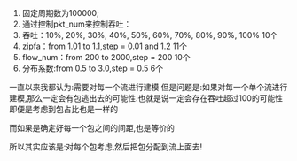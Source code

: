 1. 固定周期数为100000;
2. 通过控制pkt_num来控制吞吐：
3. 吞吐：10%, 20%, 30%, 40%, 50%, 60%, 70%, 80%, 90%, 100%
    10个
4. zipfa：from 1.01 to 1.1,step = 0.01 and 1.2
    11个
5. flow_num：from 200 to 2000,step = 200
    10个
6. 分布系数:from 0.5 to 3.0,step = 0.5
    6个


[//]: # (# todo🕊)

[//]: # (1. 输入包的数量，流的数量，周期数，数据包之间的zipf分布系数，并且生成：./gen_zipf_input)

[//]: # (2. )

[//]: # ()
[//]: # ()
[//]: # (# motivation)

[//]: # (原先的packet_generate都是均匀的.均匀并不能描述真实网络流的运输情况.尽管后续将数据包的分布改为zipf,但是在对于描述真实网络流到达过程,却依然收效甚微)

[//]: # ()
[//]: # (因此,选择不加以证明地使用zipf分布模拟数据包的到达流程,即:来自于不同流的数据包大量聚集在某一时刻)

[//]: # ()
[//]: # (但是这样的做法可能依然存在问题:在真实的情况下应该是同一流的数据包大量聚集,而并非所有流的数据包都大量聚集在一块时间中)

[//]: # ()
[//]: # (# 实现)

[//]: # (采取敏捷开发方式,选择尽可能多地复用之前实现过的功能.)

[//]: # ()
[//]: # (整体上来看,func分成这样几个部分)

[//]: # ()
[//]: # (1. 输入包数,周期数,流的个数,数据包之间的zipf分布系数,各个流上的zipf分布系数 or 整体流的zipf分布系数)

[//]: # (2. 假设每一个流都符合zipf分布,同时他们的zipf系数是相等的)

[//]: # (3. 因此,真实的分布就变成了:)

[//]: # (4. 先生成符合zipf分布的包-流 completed)

[//]: # (4. 对于每一个流,固定一个时间戳)

[//]: # (5. 对于每一个流,都是符合zipf分布的,它在一定时间之内被排空掉)

[//]: # ()
[//]: # (# 语义说明)

[//]: # (在gen_zipf_input里面,调用,在命令行先后输入包数量,流数量,时钟周期数,数据包分配的zipfa常数)

[//]: # ()
[//]: # (# solution1)

[//]: # (1. 输入包数,流数,周期数,每流数据包的zipf分布系数&#40;这里的zipf从语义实现上来说只需要有一个&#41;,然后由zipf_input生成)

[//]: # (2. 对于所有的流,确定一个随机的时间,比如说对于flow1,确定一个到达时间a)

[//]: # (3. 如果说对于每一个流,在此时依然需要满足zipf分布,那么对于flow1,就有有效期[a,time])

[//]: # (4. 所以就只需要确定一个到达时间,然后让包在这个时间区间上面满足zipf分布)

[//]: # ()
[//]: # (# solution2)

[//]: # (> 随机地确定每个包的左边,根据包的数量反过来确定时间,从而确定包的右边.)

[//]: # (> 那么也就是说,对于单个包的吞吐需要确定)

[//]: # ()
[//]: # (对于s1和s2,都是需要n级别的空间,从而让第二个能够进入第一个)

[//]: # ()
[//]: # (# solution final)

[//]: # (1. 输入)

[//]: # (2. 对于每一个流，标识一个这个流可用的空间)

[//]: # (3. 对于每一个流,这个刚刚进入的时间满足正态分布)

[//]: # (3. 让这个流可用的空间充满时间轴)

[//]: # (4. 输出和时间轴对应的流)

[//]: # (5. 根本跑不动 寄)

[//]: # ()
[//]: # (# fkall)

[//]: # (对于原本的一个个zipf,做起来是很困难的,因为复杂度太高了)

[//]: # ()
[//]: # (# 其实也可以通过确定某一个数据包所占据的到达时间,然后确定这个数据包的对应吞吐是多少,来推算出这个数据包的结束到达时间来做)
一直以来我都认为:需要对每一个流进行建模
但是问题是:如果对每一个单个流进行建模,那么一定会有包逃出去的可能性.也就是说一定会存在吞吐超过100的可能性
即便是考虑到包占比也是一样的

而如果是确定好每一个包之间的间距,也是等价的

所以其实应该是:对每个包考虑,然后把包分配到流上面去!